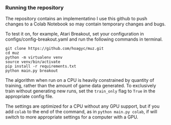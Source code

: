 ### Running the repository

The repository contains an implementatino
I use this github to push changes to a Colab Notebook so may contain temporary changes and bugs.

To test it on, for example, Atari Breakout, set your configuration in configs/config-breakout.yaml and run the following commands in terminal.

```
git clone https://github.com/hoagyc/muz.git
cd muz
python -m virtualenv venv
source venv/bin/activate
pip install -r requirements.txt
python main.py breakout
```

The algorithm when run on a CPU is heavily constrained by quantity of training, rather than the amount of game data generated. To exclusively train without generating new runs, set the `train_only` flag to `True` in the appropriate config file.

The settings are optimized for a CPU without any GPU support, but if you add `colab` to the end of the command, as in `python main.py colab`, if will switch to more appropriate settings for a computer with a GPU.